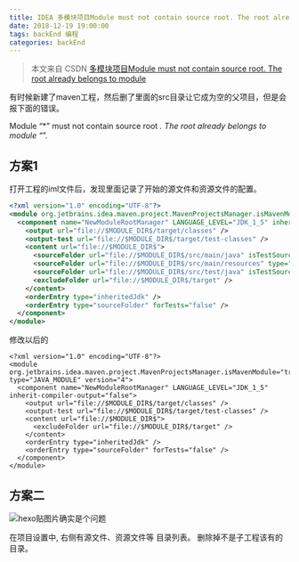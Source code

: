 ```yaml
---
title: IDEA 多模块项目Module must not contain source root. The root already belongs to module
date: 2018-12-19 19:00:00
tags: backEnd 编程
categories: backEnd
---
```


> 本文来自 CSDN [多模块项目Module must not contain source root. The root already belongs to module](https://blog.csdn.net/u013041642/article/details/72835242 )

有时候新建了maven工程，然后删了里面的src目录让它成为空的父项目，但是会报下面的错误。

Module “*” must not contain source root *. The root already belongs to module “*”.

## 方案1
打开工程的iml文件后，发现里面记录了开始的源文件和资源文件的配置。

```xml
<?xml version="1.0" encoding="UTF-8"?>
<module org.jetbrains.idea.maven.project.MavenProjectsManager.isMavenModule="true" type="JAVA_MODULE" version="4">
  <component name="NewModuleRootManager" LANGUAGE_LEVEL="JDK_1_5" inherit-compiler-output="false">
    <output url="file://$MODULE_DIR$/target/classes" />
    <output-test url="file://$MODULE_DIR$/target/test-classes" />
    <content url="file://$MODULE_DIR$">
      <sourceFolder url="file://$MODULE_DIR$/src/main/java" isTestSource="false" />
      <sourceFolder url="file://$MODULE_DIR$/src/main/resources" type="java-resource" />
      <sourceFolder url="file://$MODULE_DIR$/src/test/java" isTestSource="true" />
      <excludeFolder url="file://$MODULE_DIR$/target" />
    </content>
    <orderEntry type="inheritedJdk" />
    <orderEntry type="sourceFolder" forTests="false" />
  </component>
</module>
```

修改以后的
```
<?xml version="1.0" encoding="UTF-8"?>
<module org.jetbrains.idea.maven.project.MavenProjectsManager.isMavenModule="true" type="JAVA_MODULE" version="4">
  <component name="NewModuleRootManager" LANGUAGE_LEVEL="JDK_1_5" inherit-compiler-output="false">
    <output url="file://$MODULE_DIR$/target/classes" />
    <output-test url="file://$MODULE_DIR$/target/test-classes" />
    <content url="file://$MODULE_DIR$">
      <excludeFolder url="file://$MODULE_DIR$/target" />
    </content>
    <orderEntry type="inheritedJdk" />
    <orderEntry type="sourceFolder" forTests="false" />
  </component>
</module>
```

## 方案二
![hexo贴图片确实是个问题](https://img-blog.csdn.net/20170601210423506?watermark/2/text/aHR0cDovL2Jsb2cuY3Nkbi5uZXQvdTAxMzA0MTY0Mg==/font/5a6L5L2T/fontsize/400/fill/I0JBQkFCMA==/dissolve/70/gravity/SouthEast)

在项目设置中, 右侧有源文件、资源文件等 目录列表。
删除掉不是子工程该有的目录。


